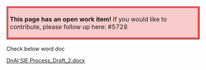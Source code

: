<table border="1";bgcolor="#ffa7a7";>
<tr>
  <td style='border-style:solid;border-color:#f64e4e;background-color:#f9cccc;border-width:3pt; 
vertical-align:top;width:8in;padding:2.0pt 3.0pt 2.0pt 3.0pt'>  

<b> This page has an open work item! </b>
If you would like to contribute, please follow up here:
#5728
</td>
</tr>
</table>

Check below word doc

[DnAI SIE Process_Draft_2.docx](/.attachments/DnAI%20SIE%20Process_Draft_2-f3e42f82-6a9e-44f2-9cd6-8287b57d0bb2.docx)